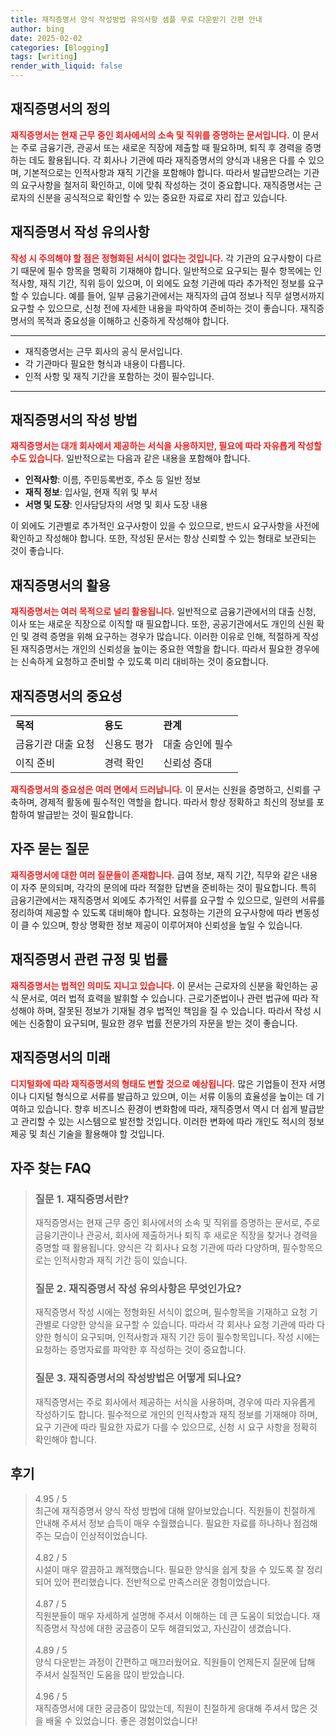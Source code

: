 ```yaml
---
title: 재직증명서 양식 작성방법 유의사항 샘플 무료 다운받기 간편 안내
author: bing
date: 2025-02-02
categories: [Blogging]
tags: [writing]
render_with_liquid: false
---
```



<h2 id='재직증명서의 정의'>재직증명서의 정의</h2>

<p><b><span style="color: #ee2323;">재직증명서는 현재 근무 중인 회사에서의 소속 및 직위를 증명하는 문서입니다.</span></b> 이 문서는 주로 금융기관, 관공서 또는 새로운 직장에 제출할 때 필요하며, 퇴직 후 경력을 증명하는 데도 활용됩니다. 각 회사나 기관에 따라 재직증명서의 양식과 내용은 다를 수 있으며, 기본적으로는 인적사항과 재직 기간을 포함해야 합니다. 따라서 발급받으려는 기관의 요구사항을 철저히 확인하고, 이에 맞춰 작성하는 것이 중요합니다. 재직증명서는 근로자의 신분을 공식적으로 확인할 수 있는 중요한 자료로 자리 잡고 있습니다.</p>

<h2 id='재직증명서 작성 유의사항'>재직증명서 작성 유의사항</h2>

<p><b><span style="color: #ee2323;">작성 시 주의해야 할 점은 정형화된 서식이 없다는 것입니다.</span></b> 각 기관의 요구사항이 다르기 때문에 필수 항목을 명확히 기재해야 합니다. 일반적으로 요구되는 필수 항목에는 인적사항, 재직 기간, 직위 등이 있으며, 이 외에도 요청 기관에 따라 추가적인 정보를 요구할 수 있습니다. 예를 들어, 일부 금융기관에서는 재직자의 급여 정보나 직무 설명서까지 요구할 수 있으므로, 신청 전에 자세한 내용을 파악하여 준비하는 것이 좋습니다. 재직증명서의 목적과 중요성을 이해하고 신중하게 작성해야 합니다.</p>

<hr />

<ul>
    <li>재직증명서는 근무 회사의 공식 문서입니다.</li>
    <li>각 기관마다 필요한 형식과 내용이 다릅니다.</li>
    <li>인적 사항 및 재직 기간을 포함하는 것이 필수입니다.</li>
</ul>

<hr />

<h2 id='재직증명서의 작성 방법'>재직증명서의 작성 방법</h2>

<p><b><span style="color: #ee2323;">재직증명서는 대개 회사에서 제공하는 서식을 사용하지만, 필요에 따라 자유롭게 작성할 수도 있습니다.</span></b> 일반적으로는 다음과 같은 내용을 포함해야 합니다.</p>

<ul>
    <li><b>인적사항</b>: 이름, 주민등록번호, 주소 등 일반 정보</li>
    <li><b>재직 정보</b>: 입사일, 현재 직위 및 부서</li>
    <li><b>서명 및 도장</b>: 인사담당자의 서명 및 회사 도장 내용</li>
</ul>

<p>이 외에도 기관별로 추가적인 요구사항이 있을 수 있으므로, 반드시 요구사항을 사전에 확인하고 작성해야 합니다. 또한, 작성된 문서는 항상 신뢰할 수 있는 형태로 보관되는 것이 좋습니다.</p>

<h2 id='재직증명서의 활용'>재직증명서의 활용</h2>

<p><b><span style="color: #ee2323;">재직증명서는 여러 목적으로 널리 활용됩니다.</span></b> 일반적으로 금융기관에서의 대출 신청, 이사 또는 새로운 직장으로 이직할 때 필요합니다. 또한, 공공기관에서도 개인의 신원 확인 및 경력 증명을 위해 요구하는 경우가 많습니다. 이러한 이유로 인해, 적절하게 작성된 재직증명서는 개인의 신뢰성을 높이는 중요한 역할을 합니다. 따라서 필요한 경우에는 신속하게 요청하고 준비할 수 있도록 미리 대비하는 것이 중요합니다.</p>

<h2 id='재직증명서의 중요성'>재직증명서의 중요성</h2>

<table>
    <tr>
        <td><b>목적</b></td>
        <td><b>용도</b></td>
        <td><b>관계</b></td>
    </tr>
    <tr>
        <td>금융기관 대출 요청</td>
        <td>신용도 평가</td>
        <td>대출 승인에 필수</td>
    </tr>
    <tr>
        <td>이직 준비</td>
        <td>경력 확인</td>
        <td>신뢰성 증대</td>
    </tr>
</table>

<p><b><span style="color: #ee2323;">재직증명서의 중요성은 여러 면에서 드러납니다.</span></b> 이 문서는 신원을 증명하고, 신뢰를 구축하며, 경제적 활동에 필수적인 역할을 합니다. 따라서 항상 정확하고 최신의 정보를 포함하여 발급받는 것이 필요합니다.</p>

<h2 id='자주 묻는 질문'>자주 묻는 질문</h2>

<p><b><span style="color: #ee2323;">재직증명서에 대한 여러 질문들이 존재합니다.</span></b> 급여 정보, 재직 기간, 직무와 같은 내용이 자주 문의되며, 각각의 문의에 따라 적절한 답변을 준비하는 것이 필요합니다. 특히 금융기관에서는 재직증명서 외에도 추가적인 서류를 요구할 수 있으므로, 일련의 서류를 정리하여 제공할 수 있도록 대비해야 합니다. 요청하는 기관의 요구사항에 따라 변동성이 클 수 있으며, 항상 명확한 정보 제공이 이루어져야 신뢰성을 높일 수 있습니다.</p>

<h2 id='재직증명서 관련 규정 및 법률'>재직증명서 관련 규정 및 법률</h2>

<p><b><span style="color: #ee2323;">재직증명서는 법적인 의미도 지니고 있습니다.</span></b> 이 문서는 근로자의 신분을 확인하는 공식 문서로, 여러 법적 효력을 발휘할 수 있습니다. 근로기준법이나 관련 법규에 따라 작성해야 하며, 잘못된 정보가 기재될 경우 법적인 책임을 질 수 있습니다. 따라서 작성 시에는 신중함이 요구되며, 필요한 경우 법률 전문가의 자문을 받는 것이 좋습니다.</p>

<h2 id='재직증명서의 미래'>재직증명서의 미래</h2>

<p><b><span style="color: #ee2323;">디지털화에 따라 재직증명서의 형태도 변할 것으로 예상됩니다.</span></b> 많은 기업들이 전자 서명이나 디지털 형식으로 서류를 발급하고 있으며, 이는 서류 이동의 효율성을 높이는 데 기여하고 있습니다. 향후 비즈니스 환경이 변화함에 따라, 재직증명서 역시 더 쉽게 발급받고 관리할 수 있는 시스템으로 발전할 것입니다. 이러한 변화에 따라 개인도 적시의 정보 제공 및 최신 기술을 활용해야 할 것입니다.</p>


<h2 id='자주_찾는_FAQ'>자주 찾는 FAQ</h2>
<div itemscope="" itemtype="https://schema.org/FAQPage"> 
<blockquote> 
<div itemscope="" itemprop="mainEntity" itemtype="https://schema.org/Question"> 
<h3 itemprop="name">질문 1. 재직증명서란?</h3> 
<div itemscope="" itemprop="acceptedAnswer" itemtype="https://schema.org/Answer"> 
<span itemprop="text"> 
<p>재직증명서는 현재 근무 중인 회사에서의 소속 및 직위를 증명하는 문서로, 주로 금융기관이나 관공서, 회사에 제출하거나 퇴직 후 새로운 직장을 찾거나 경력을 증명할 때 활용됩니다. 양식은 각 회사나 요청 기관에 따라 다양하며, 필수항목으로는 인적사항과 재직 기간 등이 있습니다.</p> 
</span> 
</div> 
</div> 

<div itemscope="" itemprop="mainEntity" itemtype="https://schema.org/Question"> 
<h3 itemprop="name">질문 2. 재직증명서 작성 유의사항은 무엇인가요?</h3> 
<div itemscope="" itemprop="acceptedAnswer" itemtype="https://schema.org/Answer"> 
<span itemprop="text"> 
<p>재직증명서 작성 시에는 정형화된 서식이 없으며, 필수항목을 기재하고 요청 기관별로 다양한 양식을 요구할 수 있습니다. 따라서 각 회사나 요청 기관에 따라 다양한 형식이 요구되며, 인적사항과 재직 기간 등이 필수항목입니다. 작성 시에는 요청하는 증명자료를 파악한 후 작성하는 것이 중요합니다.</p> 
</span> 
</div> 
</div> 

<div itemscope="" itemprop="mainEntity" itemtype="https://schema.org/Question"> 
<h3 itemprop="name">질문 3. 재직증명서의 작성방법은 어떻게 되나요?</h3> 
<div itemscope="" itemprop="acceptedAnswer" itemtype="https://schema.org/Answer"> 
<span itemprop="text"> 
<p>재직증명서는 주로 회사에서 제공하는 서식을 사용하며, 경우에 따라 자유롭게 작성하기도 합니다. 필수적으로 개인의 인적사항과 재직 정보를 기재해야 하며, 요구 기관에 따라 필요한 자료가 다를 수 있으므로, 신청 시 요구 사항을 정확히 확인해야 합니다.</p> 
</span> 
</div> 
</div> 
</blockquote> 
</div>
<h2 id='후기'>후기</h2>
<div itemscope itemtype="https://schema.org/Product">
  <blockquote>
  <div itemprop="review" itemscope itemtype="https://schema.org/Review">
      <div itemprop="reviewRating" itemscope itemtype="https://schema.org/Rating"> <span itemprop="ratingValue">4.95</span> / <span itemprop="bestRating">5</span> </div>
      <span itemprop="reviewBody">최근에 재직증명서 양식 작성 방법에 대해 알아보았습니다. 직원들이 친절하게 안내해 주셔서 정보 습득이 매우 수월했습니다. 필요한 자료를 하나하나 점검해 주는 모습이 인상적이었습니다.</span>
  </div>
  <br>
  <div itemprop="review" itemscope itemtype="https://schema.org/Review">
      <div itemprop="reviewRating" itemscope itemtype="https://schema.org/Rating"> <span itemprop="ratingValue">4.82</span> / <span itemprop="bestRating">5</span> </div>
      <span itemprop="reviewBody">시설이 매우 깔끔하고 쾌적했습니다. 필요한 양식을 쉽게 찾을 수 있도록 잘 정리되어 있어 편리했습니다. 전반적으로 만족스러운 경험이었습니다.</span>
  </div>
  <br>
  <div itemprop="review" itemscope itemtype="https://schema.org/Review">
      <div itemprop="reviewRating" itemscope itemtype="https://schema.org/Rating"> <span itemprop="ratingValue">4.87</span> / <span itemprop="bestRating">5</span> </div>
      <span itemprop="reviewBody">직원분들이 매우 자세하게 설명해 주셔서 이해하는 데 큰 도움이 되었습니다. 재직증명서 작성에 대한 궁금증이 모두 해결되었고, 자신감이 생겼습니다.</span>
  </div>
  <br>
  <div itemprop="review" itemscope itemtype="https://schema.org/Review">
      <div itemprop="reviewRating" itemscope itemtype="https://schema.org/Rating"> <span itemprop="ratingValue">4.89</span> / <span itemprop="bestRating">5</span> </div>
      <span itemprop="reviewBody">양식 다운받는 과정이 간편하고 매끄러웠어요. 직원들이 언제든지 질문에 답해 주셔서 실질적인 도움을 많이 받았습니다.</span>
  </div>
  <br>
  <div itemprop="review" itemscope itemtype="https://schema.org/Review">
      <div itemprop="reviewRating" itemscope itemtype="https://schema.org/Rating"> <span itemprop="ratingValue">4.96</span> / <span itemprop="bestRating">5</span> </div>
      <span itemprop="reviewBody">재직증명서에 대한 궁금증이 많았는데, 직원이 친절하게 응대해 주셔서 많은 것을 배울 수 있었습니다. 좋은 경험이었습니다!</span>
  </div>
  </blockquote>
</div>
